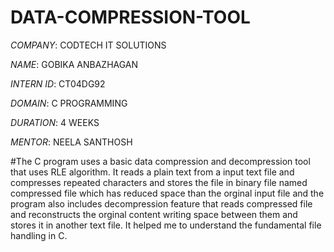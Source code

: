 # DATA-COMPRESSION-TOOL

*COMPANY*: CODTECH IT SOLUTIONS

*NAME*: GOBIKA ANBAZHAGAN

*INTERN ID*: CT04DG92

*DOMAIN*: C PROGRAMMING

*DURATION*: 4 WEEKS

*MENTOR*: NEELA SANTHOSH

#The C program uses a basic data compression and decompression tool that uses RLE algorithm. It reads a plain text from a input text file and compresses repeated characters and stores the file in binary file named compressed file which has reduced space than the orginal input file and the program also includes decompression feature that reads compressed file and reconstructs the orginal content writing space between them and stores it in another text file. It helped me to understand the fundamental file handling in C.
